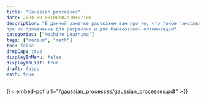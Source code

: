 ```yaml
---
title: "Gaussian processes"
date: 2024-09-08T00:02:10+07:00
description: "В данной заметке расскажем вам про то, что такое гауссовские процессы и
про их применение для регрессии и для байесовской оптимизации"
categories: ["Machine Learning"]
tags: ["medium", "math"]
toc: false
dropCap: true
displayInMenu: false
displayInList: true
draft: false
math: true
---
```

{{< embed-pdf url="/gaussian_processes/gaussian_processes.pdf" >}}

